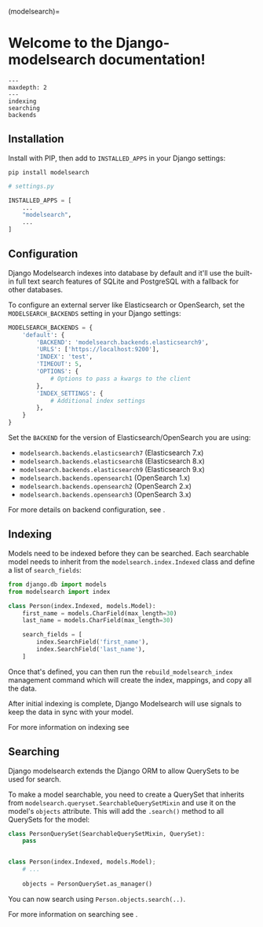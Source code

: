 (modelsearch)=

# Welcome to the Django-modelsearch documentation!

```{toctree}
---
maxdepth: 2
---
indexing
searching
backends
```

## Installation

Install with PIP, then add to `INSTALLED_APPS` in your Django settings:

```shell
pip install modelsearch
```

```python
# settings.py

INSTALLED_APPS = [
    ...
    "modelsearch",
    ...
]
```

## Configuration

Django Modelsearch indexes into database by default and it'll use the built-in full text search features of SQLite and PostgreSQL with a fallback for other databases.

To configure an external server like Elasticsearch or OpenSearch, set the `MODELSEARCH_BACKENDS` setting in your Django settings:

```python
MODELSEARCH_BACKENDS = {
    'default': {
        'BACKEND': 'modelsearch.backends.elasticsearch9',
        'URLS': ['https://localhost:9200'],
        'INDEX': 'test',
        'TIMEOUT': 5,
        'OPTIONS': {
            # Options to pass a kwargs to the client 
        },
        'INDEX_SETTINGS': {
            # Additional index settings
        },
    }
}
```

Set the `BACKEND` for the version of Elasticsearch/OpenSearch you are using:

-   `modelsearch.backends.elasticsearch7` (Elasticsearch 7.x)
-   `modelsearch.backends.elasticsearch8` (Elasticsearch 8.x)
-   `modelsearch.backends.elasticsearch9` (Elasticsearch 9.x)
-   `modelsearch.backends.opensearch1` (OpenSearch 1.x)
-   `modelsearch.backends.opensearch2` (OpenSearch 2.x)
-   `modelsearch.backends.opensearch3` (OpenSearch 3.x)

For more details on backend configuration, see [](modelsearch_backends).

## Indexing

Models need to be indexed before they can be searched. Each searchable model needs to inherit from the `modelsearch.index.Indexed` class and define a list of `search_fields`:

```python
from django.db import models
from modelsearch import index

class Person(index.Indexed, models.Model):
    first_name = models.CharField(max_length=30)
    last_name = models.CharField(max_length=30)

    search_fields = [
        index.SearchField('first_name'),
        index.SearchField('last_name'),
    ]
```

Once that's defined, you can then run the `rebuild_modelsearch_index` management command which will create the index, mappings, and copy all the data.

After initial indexing is complete, Django Modelsearch will use signals to keep the data in sync with your model.

For more information on indexing see [](modelsearch_indexing)

## Searching

Django modelsearch extends the Django ORM to allow QuerySets to be used for search.

To make a model searchable, you need to create a QuerySet that inherits from `modelsearch.queryset.SearchableQuerySetMixin` and use it on the model's `objects` attribute. This will add the `.search()` method to all QuerySets for the model:

```python
class PersonQuerySet(SearchableQuerySetMixin, QuerySet):
    pass


class Person(index.Indexed, models.Model);
	# ...
    
    objects = PersonQuerySet.as_manager()

```

You can now search using `Person.objects.search(..)`.

For more information on searching see [](modelsearch_searching).
